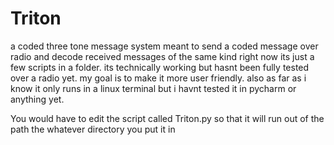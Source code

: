 # Triton
a coded three tone message system meant to send a coded message over radio and decode received messages of the same kind 
right now its just a few scripts in a folder. its technically working but hasnt been fully tested over a radio yet. 
my goal is to make it more user friendly. 
also as far as i know it only runs in a linux terminal but i havnt tested it in pycharm or anything yet.  


You would have to edit the script called Triton.py so that it will run out of the path the whatever directory you put it in 
